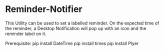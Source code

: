 # Reminder-Notifier
This Utility can be used to set a labelled reminder.
On the expected time of the reminder, a Desktop Notification will pop up with an icon and the reminder label on it.

Prerequisite:
pip install DateTime
pip install times
pip install Plyer
